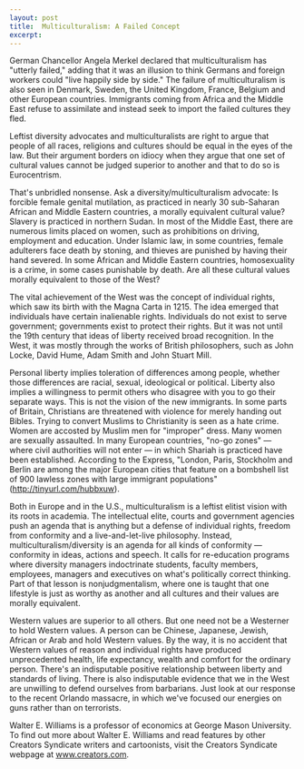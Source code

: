 ```yaml
---
layout: post
title:  Multiculturalism: A Failed Concept
excerpt:
---
```




German Chancellor Angela Merkel declared that multiculturalism has "utterly failed," adding that it was an illusion to think Germans and foreign workers could "live happily side by side." The failure of multiculturalism is also seen in Denmark, Sweden, the United Kingdom, France, Belgium and other European countries. Immigrants coming from Africa and the Middle East refuse to assimilate and instead seek to import the failed cultures they fled.

Leftist diversity advocates and multiculturalists are right to argue that people of all races, religions and cultures should be equal in the eyes of the law. But their argument borders on idiocy when they argue that one set of cultural values cannot be judged superior to another and that to do so is Eurocentrism.

That's unbridled nonsense. Ask a diversity/multiculturalism advocate: Is forcible female genital mutilation, as practiced in nearly 30 sub-Saharan African and Middle Eastern countries, a morally equivalent cultural value? Slavery is practiced in northern Sudan. In most of the Middle East, there are numerous limits placed on women, such as prohibitions on driving, employment and education. Under Islamic law, in some countries, female adulterers face death by stoning, and thieves are punished by having their hand severed. In some African and Middle Eastern countries, homosexuality is a crime, in some cases punishable by death. Are all these cultural values morally equivalent to those of the West?

The vital achievement of the West was the concept of individual rights, which saw its birth with the Magna Carta in 1215. The idea emerged that individuals have certain inalienable rights. Individuals do not exist to serve government; governments exist to protect their rights. But it was not until the 19th century that ideas of liberty received broad recognition. In the West, it was mostly through the works of British philosophers, such as John Locke, David Hume, Adam Smith and John Stuart Mill.



Personal liberty implies toleration of differences among people, whether those differences are racial, sexual, ideological or political. Liberty also implies a willingness to permit others who disagree with you to go their separate ways. This is not the vision of the new immigrants. In some parts of Britain, Christians are threatened with violence for merely handing out Bibles. Trying to convert Muslims to Christianity is seen as a hate crime. Women are accosted by Muslim men for "improper" dress. Many women are sexually assaulted. In many European countries, "no-go zones" — where civil authorities will not enter — in which Shariah is practiced have been established. According to the Express, "London, Paris, Stockholm and Berlin are among the major European cities that feature on a bombshell list of 900 lawless zones with large immigrant populations" (http://tinyurl.com/hubbxuw).

Both in Europe and in the U.S., multiculturalism is a leftist elitist vision with its roots in academia. The intellectual elite, courts and government agencies push an agenda that is anything but a defense of individual rights, freedom from conformity and a live-and-let-live philosophy. Instead, multiculturalism/diversity is an agenda for all kinds of conformity — conformity in ideas, actions and speech. It calls for re-education programs where diversity managers indoctrinate students, faculty members, employees, managers and executives on what's politically correct thinking. Part of that lesson is nonjudgmentalism, where one is taught that one lifestyle is just as worthy as another and all cultures and their values are morally equivalent.

Western values are superior to all others. But one need not be a Westerner to hold Western values. A person can be Chinese, Japanese, Jewish, African or Arab and hold Western values. By the way, it is no accident that Western values of reason and individual rights have produced unprecedented health, life expectancy, wealth and comfort for the ordinary person. There's an indisputable positive relationship between liberty and standards of living. There is also indisputable evidence that we in the West are unwilling to defend ourselves from barbarians. Just look at our response to the recent Orlando massacre, in which we've focused our energies on guns rather than on terrorists.

Walter E. Williams is a professor of economics at George Mason University. To find out more about Walter E. Williams and read features by other Creators Syndicate writers and cartoonists, visit the Creators Syndicate webpage at www.creators.com.
